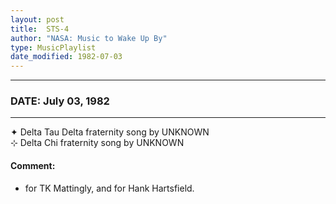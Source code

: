 ```yaml
---
layout: post
title:  STS-4
author: "NASA: Music to Wake Up By"
type: MusicPlaylist
date_modified: 1982-07-03
---
```


----
### DATE: July 03, 1982
----
✦ Delta Tau Delta fraternity song by UNKNOWN  &nbsp;<br />⊹ Delta Chi fraternity song by UNKNOWN

#### Comment:
* for TK Mattingly, and
for Hank Hartsfield.
